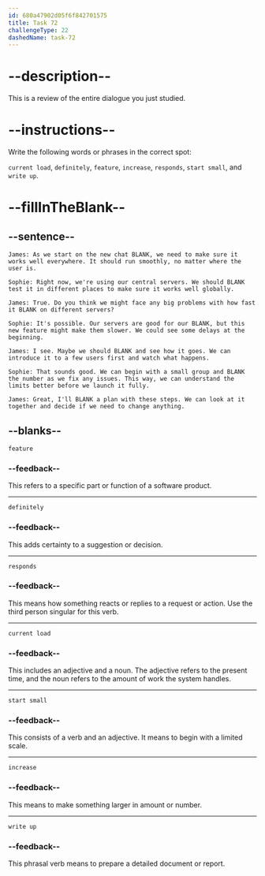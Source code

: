 ```yaml
---
id: 680a47902d05f6f842701575
title: Task 72
challengeType: 22
dashedName: task-72
---
```


<!-- REVIEW -->

# --description--

This is a review of the entire dialogue you just studied.

# --instructions--

Write the following words or phrases in the correct spot:

`current load`, `definitely`, `feature`, `increase`, `responds`, `start small`, and `write up`.

# --fillInTheBlank--

## --sentence--

`James: As we start on the new chat BLANK, we need to make sure it works well everywhere. It should run smoothly, no matter where the user is.`

`Sophie: Right now, we're using our central servers. We should BLANK test it in different places to make sure it works well globally.`

`James: True. Do you think we might face any big problems with how fast it BLANK on different servers?`

`Sophie: It's possible. Our servers are good for our BLANK, but this new feature might make them slower. We could see some delays at the beginning.`

`James: I see. Maybe we should BLANK and see how it goes. We can introduce it to a few users first and watch what happens.`

`Sophie: That sounds good. We can begin with a small group and BLANK the number as we fix any issues. This way, we can understand the limits better before we launch it fully.`

`James: Great, I'll BLANK a plan with these steps. We can look at it together and decide if we need to change anything.`

## --blanks--

`feature`

### --feedback--

This refers to a specific part or function of a software product.

---

`definitely`

### --feedback--

This adds certainty to a suggestion or decision.

---

`responds`

### --feedback--

This means how something reacts or replies to a request or action. Use the third person singular for this verb.

---

`current load`

### --feedback--

This includes an adjective and a noun. The adjective refers to the present time, and the noun refers to the amount of work the system handles.

---

`start small`

### --feedback--

This consists of a verb and an adjective. It means to begin with a limited scale.

---

`increase`

### --feedback--

This means to make something larger in amount or number.

---

`write up`

### --feedback--

This phrasal verb means to prepare a detailed document or report.
